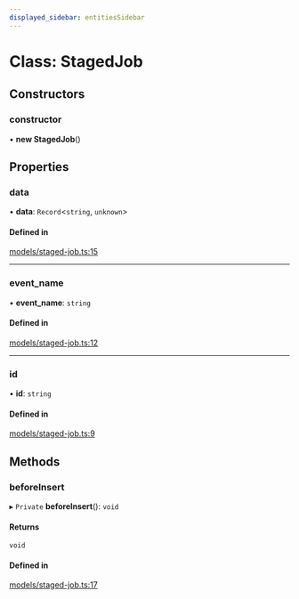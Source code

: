 ```yaml
---
displayed_sidebar: entitiesSidebar
---
```


# Class: StagedJob

## Constructors

### constructor

• **new StagedJob**()

## Properties

### data

• **data**: `Record`<`string`, `unknown`\>

#### Defined in

[models/staged-job.ts:15](https://github.com/productinfo/medusa/blob/e4e65812/packages/medusa/src/models/staged-job.ts#L15)

___

### event\_name

• **event\_name**: `string`

#### Defined in

[models/staged-job.ts:12](https://github.com/productinfo/medusa/blob/e4e65812/packages/medusa/src/models/staged-job.ts#L12)

___

### id

• **id**: `string`

#### Defined in

[models/staged-job.ts:9](https://github.com/productinfo/medusa/blob/e4e65812/packages/medusa/src/models/staged-job.ts#L9)

## Methods

### beforeInsert

▸ `Private` **beforeInsert**(): `void`

#### Returns

`void`

#### Defined in

[models/staged-job.ts:17](https://github.com/productinfo/medusa/blob/e4e65812/packages/medusa/src/models/staged-job.ts#L17)
